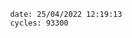 

                date: 25/04/2022 12:19:13
                cycles: 93300

                         
